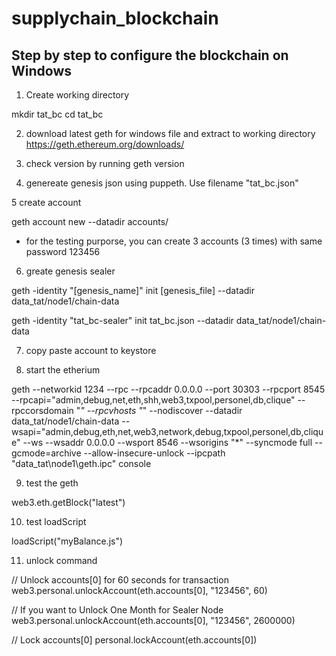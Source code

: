 # supplychain_blockchain

## Step by step to configure the blockchain on Windows

1. Create working directory

mkdir tat_bc
cd tat_bc

2. download latest geth for windows file and extract to working directory
https://geth.ethereum.org/downloads/

3. check version by running
geth version

4. genereate genesis json using puppeth. Use filename "tat_bc.json"

5 create account

geth account new --datadir accounts/

* for the testing purporse, you can create 3 accounts (3 times) with same password 123456

6. greate genesis sealer

geth -identity "[genesis_name]" init [genesis_file] --datadir data_tat/node1/chain-data

geth -identity "tat_bc-sealer" init tat_bc.json --datadir data_tat/node1/chain-data

7. copy paste account to keystore

8. start the etherium

geth --networkid 1234 --rpc --rpcaddr 0.0.0.0 --port 30303 --rpcport 8545 --rpcapi="admin,debug,net,eth,shh,web3,txpool,personel,db,clique" --rpccorsdomain "*" --rpcvhosts "*" --nodiscover --datadir data_tat/node1/chain-data --wsapi="admin,debug,eth,net,web3,network,debug,txpool,personel,db,clique" --ws --wsaddr 0.0.0.0 --wsport 8546 --wsorigins "*" --syncmode full --gcmode=archive --allow-insecure-unlock --ipcpath "data_tat\node1\geth.ipc" console 

9. test the geth

web3.eth.getBlock("latest")

10. test loadScript

loadScript("myBalance.js")

11. unlock command

// Unlock accounts[0] for 60 seconds for transaction
web3.personal.unlockAccount(eth.accounts[0], "123456", 60)

// If you want to Unlock One Month for Sealer Node
web3.personal.unlockAccount(eth.accounts[0], "123456", 2600000)

// Lock accounts[0]
personal.lockAccount(eth.accounts[0])

